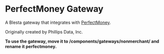 # PerfectMoney Gateway

A Blesta gateway that integrates with [PerfectMoney](https://perfectmoney.is/).

Originally created by Phillips Data, Inc.

**To use the gateway, move it to /components/gateways/nonmerchant/ and rename it perfectmoney.**